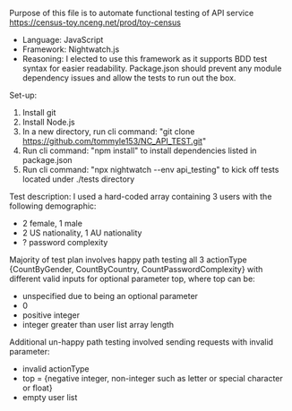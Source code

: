 Purpose of this file is to automate functional testing of API service https://census-toy.nceng.net/prod/toy-census

* Language: JavaScript
* Framework: Nightwatch.js
* Reasoning: I elected to use this framework as it supports BDD test syntax for easier readability.
Package.json should prevent any module dependency issues and allow the tests to run out the box.

Set-up:
1. Install git
2. Install Node.js
3. In a new directory, run cli command: "git clone https://github.com/tommyle153/NC_API_TEST.git"
4. Run cli command: "npm install" to install dependencies listed in package.json
5. Run cli command: "npx nightwatch --env api_testing" to kick off tests located under ./tests directory

Test description:
I used a hard-coded array containing 3 users with the following demographic:
* 2 female, 1 male
* 2 US nationality, 1 AU nationality
* ? password complexity

Majority of test plan involves happy path testing all 3 actionType {CountByGender, CountByCountry, CountPasswordComplexity} with different valid inputs for optional parameter top, where top can be:
* unspecified due to being an optional parameter
* 0
* positive integer
* integer greater than user list array length

Additional un-happy path  testing involved sending requests with invalid parameter:
* invalid actionType
* top = {negative integer, non-integer such as letter or special character or float}
* empty user list
